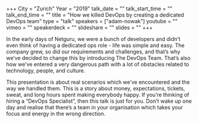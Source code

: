+++
City = "Zurich"
Year = "2019"
talk_date = ""
talk_start_time = ""
talk_end_time = ""
title = "How we killed DevOps by creating a dedicated DevOps team"
type = "talk"
speakers = ["adam-nowak"]
youtube = ""
vimeo = ""
speakerdeck = ""
slideshare = ""
slides = ""
+++

In the early days of Netguru, we were a bunch of developers and didn’t even think of
having a dedicated ops role - life was simple and easy. The company grew, so did our
requirements and challenges, and that’s why we’ve decided to change this by introducing
The DevOps Team. That’s also how we’ve entered a very dangerous path with a lot of
obstacles related to technology, people, and culture.

This presentation is about real scenarios which we’ve encountered and the way we handled
them. This is a story about money, expectations, tickets, sweat, and long hours spent
making everybody happy. If you’re thinking of hiring a “DevOps Specialist”, then this
talk is just for you. Don’t wake up one day and realise that there’s a team in your
organisation which takes your focus and energy in the wrong direction.
